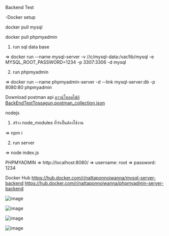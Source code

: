 Backend Test



  
-Docker setup

docker pull mysql


docker pull phpmyadmin



1. run sql data base

   
=> docker run --name mysql-server -v //c/mysql-data:/var/lib/mysql -e MYSQL_ROOT_PASSWORD=1234 -p 3307:3306 -d mysql


2. run phpmyadmin

=> docker run --name phpmyadmin-server -d --link mysql-server:db -p 8080:80 phpmyadmin


Download postman api
[ดาวน์โหลดไฟล์ BackEndTestTossagun.postman_collection.json](https://github.com/LumYai/TestBacktendTossagun/blob/main/BackEndTestTossagun.postman_collection.json)







nodejs


1. สร้าง node_modules ที่จำเป็นต้องใช้งาน

=> npm i


2. run server


=> node index.js





PHPMYADMIN
=> http://localhost:8080/
=> username: root
=> password: 1234

Docker Hub
https://hub.docker.com/r/nattaponnoiwanna/mysql-server-backend
https://hub.docker.com/r/nattaponnoiwanna/phpmyadmin-server-backend

![image](https://github.com/user-attachments/assets/85ce3070-359b-4710-8402-8a0dda09808e)


![image](https://github.com/user-attachments/assets/4fe51152-7d42-4c55-bdbb-567638dafe82)


![image](https://github.com/user-attachments/assets/08b1d71f-e804-4396-858f-6d310792c2e9)


![image](https://github.com/user-attachments/assets/c47e1bc1-4d9d-40a9-9e73-8c188a134be5)





